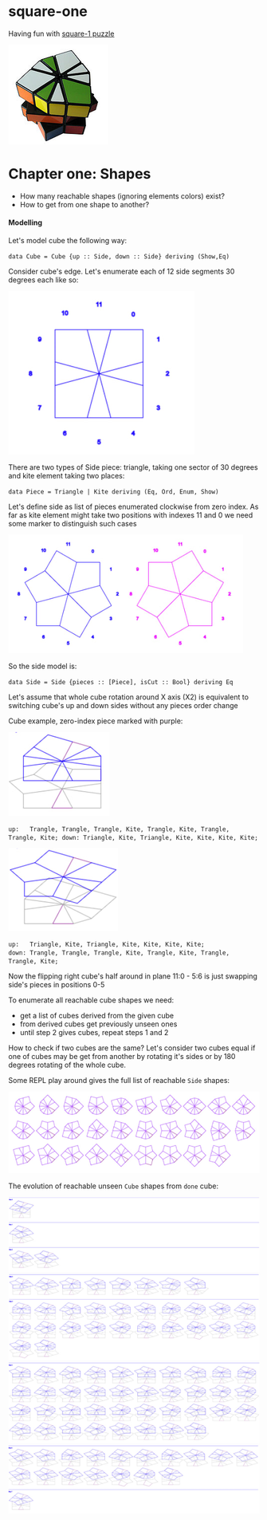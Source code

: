 # square-one

Having fun with [square-1 puzzle](https://en.wikipedia.org/wiki/Square-1_%28puzzle%29)

![square-1](docs/200px-Square-1_scrambled.jpg)

# Chapter one: Shapes
 * How many reachable shapes (ignoring elements colors) exist?
 * How to get from one shape to another?
 
#### Modelling

Let's model cube the following way:

`data Cube = Cube {up :: Side, down :: Side} deriving (Show,Eq)`

Consider cube's edge. Let's enumerate each of 12 side segments 30 degrees each like so: 

![indexes](docs/0.jpg) 

There are two types of Side piece: triangle, taking one sector of 30 degrees and kite element taking two places:

`data Piece = Triangle | Kite deriving (Eq, Ord, Enum, Show)`

Let's define side as list of pieces enumerated clockwise from zero index. As far as kite element might take two 
positions with indexes 11 and 0 we need some marker to distinguish such cases

![cut](docs/collision.jpg) 

So the side model is:

`data Side = Side {pieces :: [Piece], isCut :: Bool} deriving Eq`

Let's assume that whole cube rotation around X axis (X2) is equivalent to switching cube's up and down sides without any 
pieces order change

Cube example, zero-index piece marked with purple:

![example](docs/2.jpg)

`up:   Trangle, Trangle, Trangle, Kite, Trangle, Kite, Trangle, Trangle, Kite;
down: Triangle, Kite, Triangle, Kite, Kite, Kite, Kite;`

![example-x2](docs/2x2.jpg)

`up:   Triangle, Kite, Triangle, Kite, Kite, Kite, Kite;                          
down: Trangle, Trangle, Trangle, Kite, Trangle, Kite, Trangle, Trangle, Kite;`

Now the flipping right cube's half around in plane 11:0 - 5:6 is just swapping side's pieces in positions 0-5 

To enumerate all reachable cube shapes we need: 

- get a list of cubes derived from the given cube
- from derived cubes get previously unseen ones
- until step 2 gives cubes, repeat steps 1 and 2 
  
How to check if two cubes are the same? Let's consider two cubes equal if one of cubes may
be get from another by rotating it's sides or by 180 degrees rotating of the whole cube.

Some REPL play around gives the full list of reachable `Side` shapes:

![side](docs/side-shapes.jpg) 

The evolution of reachable unseen `Cube` shapes from `done` cube:

![side](docs/step0-3.jpg)
![side](docs/step3-4.jpg)
![side](docs/step5.jpg)
![side](docs/step6-7.jpg)

